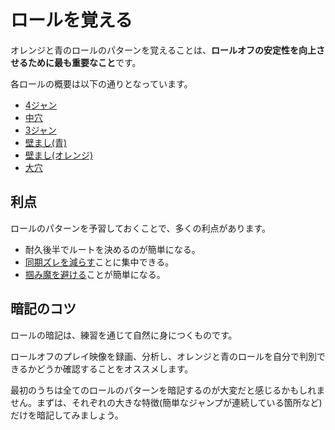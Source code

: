 # ロールを覚える

オレンジと青のロールのパターンを覚えることは、**ロールオフの安定性を向上させるために最も重要なこと**です。

各ロールの概要は以下の通りとなっています。

* [4ジャン](../rolls/easy-4.md)
* [中穴](../rolls/isolated-duo.md)
* [3ジャン](../rolls/closed-open-open-closed.md)
* [壁まし(青)](../rolls/pillar-trench.md)
* [壁まし(オレンジ)](../rolls/5-waller.md)
* [大穴](../rolls/grand-canyon.md)

## 利点


ロールのパターンを予習しておくことで、多くの利点があります。

* 耐久後半でルートを決めるのが簡単になる。
* [同期ズレを減らす](./reducing-desync.md)ことに集中できる。
* [掴み魔を避ける](./avoiding-griefers.md)ことが簡単になる。

## 暗記のコツ

ロールの暗記は、練習を通じて自然に身につくものです。

ロールオフのプレイ映像を録画、分析し、オレンジと青のロールを自分で判別できるかどうか確認することをオススメします。

最初のうちは全てのロールのパターンを暗記するのが大変だと感じるかもしれません。まずは、それぞれの大きな特徴(簡単なジャンプが連続している箇所など)だけを暗記してみましょう。
